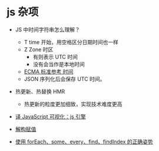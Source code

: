 # js 杂项

- JS 中时间字符串怎么理解？

  - T time 开始，用空格区分日期时间也一样
  - Z Zone 时区
    - 有则表示 UTC 时间
    - 没有会当作是本地时间
  - [ECMA 标准参考 时间](http://www.ecma-international.org/ecma-262/5.1/#sec-15.9.1.15)
  - JSON 序列化后会保存 UTC 时间。

- 热更新、热替换 HMR

  - 热更新的粒度更加细致，实现技术难度更高

- [译 JavaScript️ 可视化：js 引擎](https://juejin.im/post/5e23c3195188254dc3198b2d)

- [解构赋值](https://developer.mozilla.org/zh-CN/docs/Web/JavaScript/Reference/Operators/Destructuring_assignment)

- [使用 forEach、some、every、find、findIndex 的正确姿势](https://www.jianshu.com/p/91d740ad0ab9)
